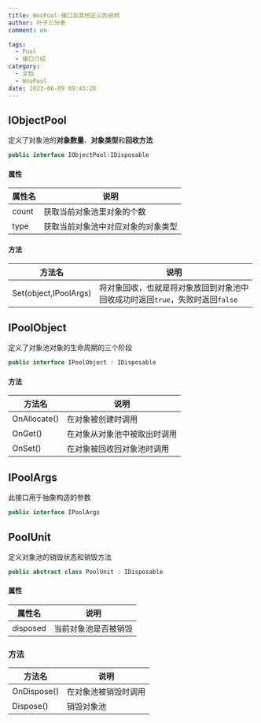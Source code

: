```yaml
---
title: WooPool-接口及其他定义的说明 
author: 叶子三分青
comment: on

tags:
  - Pool 
  - 接口介绍
category:
  - 文档
  - WooPool
date: 2023-06-09 09:43:20
---
```


## IObjectPool

定义了对象池的**对象数量**、**对象类型**和**回收方法**

```csharp
public interface IObjectPool:IDisposable
```

#### 属性

| 属性名 | 说明                               |
| ------ | ---------------------------------- |
| count  | 获取当前对象池里对象的个数         |
| type   | 获取当前对象池中对应对象的对象类型 |

#### 方法

| 方法名                       | 说明                                                         |
| ---------------------------- | ------------------------------------------------------------ |
| Set(object,IPoolArgs)| 将对象回收，也就是将对象放回到对象池中<br />回收成功时返回`true`，失败时返回`false` |



## IPoolObject

定义了对象池对象的生命周期的三个阶段

```csharp
public interface IPoolObject : IDisposable
```

#### 方法

| 方法名       | 说明                         |
| ------------ | ---------------------------- |
| OnAllocate() | 在对象被创建时调用           |
| OnGet()      | 在对象从对象池中被取出时调用 |
| OnSet()      | 在对象被回收回对象池时调用   |



## IPoolArgs

此接口用于抽象构造的参数

```csharp
public interface IPoolArgs
```



## PoolUnit

定义对象池的销毁状态和销毁方法

```csharp
public abstract class PoolUnit : IDisposable
```

#### 属性

| 属性名   | 说明                 |
| -------- | -------------------- |
| disposed | 当前对象池是否被销毁 |

### 方法

| 方法名      | 说明                 |
| ----------- | -------------------- |
| OnDispose() | 在对象池被销毁时调用 |
| Dispose()   | 销毁对象池           |
